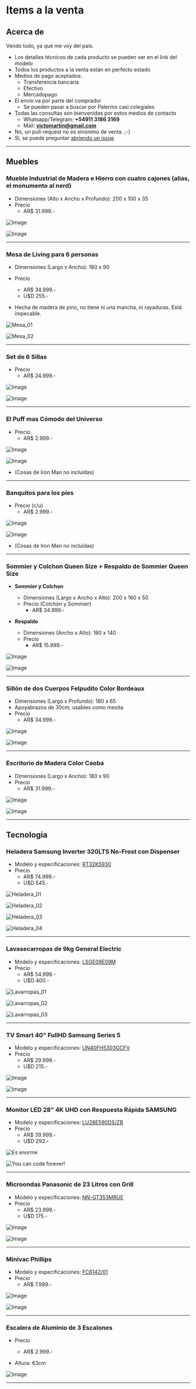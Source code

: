 # Items a la venta

## Acerca de

Vendo todo, ya que me voy del país.

- Los detalles técnicos de cada producto se pueden ver en el link del modelo
- Todos los productos a la venta están en perfecto estado
- Medios de pago aceptados:
  - Transferencia bancaria
  - Efectivo
  - Mercadopago
- El envío va por parte del comprador
  - Se pueden pasar a buscar por Palermo casi colegiales
- Todas las consultas son bienvenidas por estos medios de contacto
  - Whatsapp/Telegram: **+54911 3186 3169**
  - Mail: **victomartin@gmail.com**
- No, un pull-request no es sinónimo de venta. ;-)
- Sí, se puede preguntar [abriendo un issue](https://github.com/Korrd/mudanza/issues/new) 

---

## Muebles

### Mueble Industrial de Madera e Hierro con cuatro cajones (alias, el monumento al nerd)
  - Dimensiones (Alto x Ancho x Profundo): 200 x 100 x 35
  - Precio
    - AR$ 31.999.-

  ![Image](https://raw.githubusercontent.com/Korrd/mudanza/main/assets/img/IMG_7880.jpg)

  ![Image](https://raw.githubusercontent.com/Korrd/mudanza/main/assets/img/IMG_7537.jpg)

---

### Mesa de Living para 6 personas
  - Dimensiones (Largo x Ancho): 180 x 90
  - Precio
    - AR$ 34.999.-
    - U$D 255.-

  - Hecha de madera de pino, no tiene ni una mancha, ni rayaduras. Está impecable.

  ![Mesa_01](https://raw.githubusercontent.com/Korrd/mudanza/main/assets/img/IMG_7685.jpg)
  
  ![Mesa_02](https://raw.githubusercontent.com/Korrd/mudanza/main/assets/img/IMG_7686.jpg)

---

### Set de 6 Sillas
  - Precio
    - AR$ 24.999.-

  ![Image](https://raw.githubusercontent.com/Korrd/mudanza/main/assets/img/IMG_7875.jpg)

  ![Image](https://raw.githubusercontent.com/Korrd/mudanza/main/assets/img/IMG_7876.jpg)

---

### El Puff mas Cómodo del Universo
  - Precio
    - AR$ 2.999.-

  ![Image](https://raw.githubusercontent.com/Korrd/mudanza/main/assets/img/IMG_7891.jpg)

  ![Image](https://raw.githubusercontent.com/Korrd/mudanza/main/assets/img/IMG_7892.jpg)

  - (Cosas de Iron Man no incluídas)

---

### Banquitos para los pies

  - Precio (c/u)
    - AR$ 2.999.-

  ![Image](https://raw.githubusercontent.com/Korrd/mudanza/main/assets/img/IMG_7889.jpg)

  ![Image](https://raw.githubusercontent.com/Korrd/mudanza/main/assets/img/IMG_7890.jpg)

  - (Cosas de Iron Man no incluídas)

---

### Sommier y Colchon Queen Size + Respaldo de Sommier Queen Size
  - **Sommier y Colchon**
    - Dimensiones (Largo x Ancho x Alto): 200 x 160 x 50
    - Precio (Colchón y Sommier)
      - AR$ 34.999.-

  - **Respaldo** 
    - Dimensiones (Ancho x Alto): 160 x 140
    - Precio
      - AR$ 15.999.-

  ![Image](https://raw.githubusercontent.com/Korrd/mudanza/main/assets/img/IMG_7716.jpg)

  ![Image](https://raw.githubusercontent.com/Korrd/mudanza/main/assets/img/IMG_7718.jpg)

---

### Sillón de dos Cuerpos Felpudito Color Bordeaux
  - Dimensiones (Largo x Profundo): 180 x 65 
  - Apoyabrazos de 30cm, usables como mesita
  - Precio
    - AR$ 34.999.-

  ![Image](https://raw.githubusercontent.com/Korrd/mudanza/main/assets/img/IMG_7719.jpg)

  ![Image](https://raw.githubusercontent.com/Korrd/mudanza/main/assets/img/IMG_7720.jpg)

---

### Escritorio de Madera Color Caoba
  - Dimensiones (Largo x Ancho): 180 x 90
  - Precio
    - AR$ 31.999.-

  ![Image](https://raw.githubusercontent.com/Korrd/mudanza/main/assets/img/IMG_7721.jpg)

  ![Image](https://raw.githubusercontent.com/Korrd/mudanza/main/assets/img/IMG_7722.jpg)

---

## Tecnología

### Heladera Samsung Inverter 320LTS No-Frost con Dispenser
  - Modelo y especificaciones: [RT32K5930](https://www.samsung.com/ar/refrigerators/top-mount-freezer/318l-ez-clean-steel-rt32k5930sl-b3/)
  - Precio
    - AR$ 74.999.-
    - U$D 545.-

  ![Heladera_01](https://raw.githubusercontent.com/Korrd/mudanza/main/assets/img/IMG_7689.jpg)

  ![Heladera_02](https://raw.githubusercontent.com/Korrd/mudanza/main/assets/img/IMG_7691.jpg)

  ![Heladera_03](https://raw.githubusercontent.com/Korrd/mudanza/main/assets/img/IMG_7692.jpg)

  ![Heladera_04](https://raw.githubusercontent.com/Korrd/mudanza/main/assets/img/IMG_7693.jpg)

---

### Lavasecarropas de 9kg General Electric
  - Modelo y especificaciones: [LSGE09E09M](https://www.youtube.com/watch?v=Ml4tF85g5zc)
  - Precio
    - AR$ 54.999.-
    - U$D 400.-

  ![Lavarropas_01](https://raw.githubusercontent.com/Korrd/mudanza/main/assets/img/IMG_7698.jpg)

  ![Lavarropas_02](https://raw.githubusercontent.com/Korrd/mudanza/main/assets/img/IMG_7699.jpg)

  ![Lavarropas_03](https://raw.githubusercontent.com/Korrd/mudanza/main/assets/img/IMG_7700.jpg)

---

### TV Smart 40" FullHD Samsung Series 5
  - Modelo y especificaciones: [UN40FH5303GCFV](https://www.samsung.com/us/video/tvs/UN40EH5300FXZA-specs)
  - Precio
    - AR$ 29.999.-
    - U$D 215.-

  ![Image](https://raw.githubusercontent.com/Korrd/mudanza/main/assets/img/IMG_7705.jpg)

  ![Image](https://raw.githubusercontent.com/Korrd/mudanza/main/assets/img/IMG_7709.jpg)

---

### Monitor LED 28" 4K UHD con Respuesta Rápida SAMSUNG
  - Modelo y especificaciones: [LU28E590DS/ZB](https://www.samsung.com/uy/monitors/high-resolution/uhd-monitor-28-inch-lu28e590ds-zb/)
  - Precio
    - AR$ 39.999.-
    - U$D 292.-

  ![Es enorme](https://raw.githubusercontent.com/Korrd/mudanza/main/assets/img/IMG_7711.jpg)

  ![You can code forever!](https://raw.githubusercontent.com/Korrd/mudanza/main/assets/img/IMG_7712.jpg)

---

### Microondas Panasonic de 23 Litros con Grill
  - Modelo y especificaciones: [NN-GT353MRUE](https://www.panasonic.com/my/consumer/kitchen-appliances/cubie-microwave-electric-ovens/microwave-ovens/nn-gt353m.html)
  - Precio 
    - AR$ 23.999.-
    - U$D 175.-

  ![Image](https://raw.githubusercontent.com/Korrd/mudanza/main/assets/img/IMG_7713.jpg)

  ![Image](https://raw.githubusercontent.com/Korrd/mudanza/main/assets/img/IMG_7714.jpg)

---

### Minivac Phillips
  - Modelo y especificaciones: [FC6142/01](https://www.philips.com.ar/c-p/FC6142_01/minivac-aspiradora-de-mano)
  - Precio 
    - AR$ 7.999.-

  ![Image](https://raw.githubusercontent.com/Korrd/mudanza/main/assets/img/IMG_7877.jpg)

  ![Image](https://raw.githubusercontent.com/Korrd/mudanza/main/assets/img/IMG_7878.jpg)

---

### Escalera de Aluminio de 3 Escalones

  - Precio
    - AR$ 2.999.-

  - Altura: 63cm

  ![Image](https://raw.githubusercontent.com/Korrd/mudanza/main/assets/img/IMG_7882.jpg)

---

